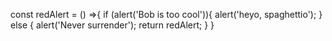 const redAlert = () =>{
if (alert('Bob is too cool')){
alert('heyo, spaghettio');
}
else {
alert('Never surrender');
return redAlert;
}
}
